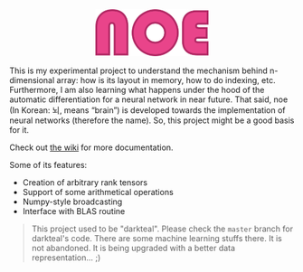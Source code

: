 <div align="center">
<img src="assets/noe-txt.png" alt="logo" width="200px"></img>
</div>

This is my experimental project to understand the mechanism behind n-dimensional array: how is its layout in memory, how to do indexing, etc. Furthermore, I am also learning what happens under the hood of the automatic differentiation for a neural network in near future. That said, noe (In Korean: 뇌, means “brain”) is developed towards the implementation of neural networks (therefore the name). So, this project might be a good basis for it.

Check out [the wiki](https://github.com/ariaghora/noe/wiki) for more documentation.

Some of its features:
- Creation of arbitrary rank tensors
- Support of some arithmetical operations
- Numpy-style broadcasting
- Interface with BLAS routine 

> This project used to be "darkteal". Please check the `master` branch for darkteal's code. There are some machine learning stuffs there. It is not abandoned. It is being upgraded with a better data representation... ;)
